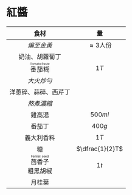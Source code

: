 # 紅醬

|                         食材                          |       量        |
| :---------------------------------------------------: | :-------------: |
|                      *煸至金黃*                       | $\approx 3$人份 |
|                    奶油、胡蘿蔔丁                     |                 |
|       <ruby>番茄糊<rt>Tomato Paste</rt></ruby>        |      $1T$       |
|                      *大火炒勻*                       |                 |
|                 洋蔥碎、蒜碎、西芹丁                  |                 |
|                      *熬煮濃縮*                       |                 |
|                        雞高湯                         |     $500ml$     |
|                        番茄丁                         |     $400g$      |
|                      義大利香料                       |      $1T$       |
|                          糖                           | $\dfrac{1}{2}T$ |
| <ruby>茴香子<rt>Fennel seed</rt></ruby><br />粗黑胡椒 |      $1t$       |
|                        月桂葉                         |                 |
